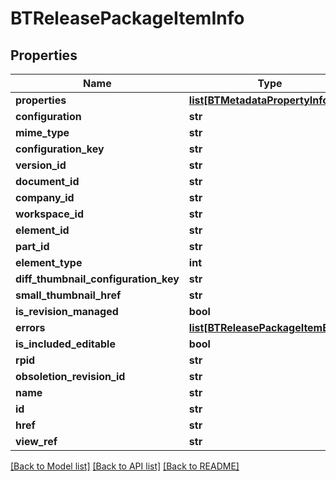 # BTReleasePackageItemInfo

## Properties
Name | Type | Description | Notes
------------ | ------------- | ------------- | -------------
**properties** | [**list[BTMetadataPropertyInfo]**](BTMetadataPropertyInfo.md) |  | [optional] 
**configuration** | **str** |  | [optional] 
**mime_type** | **str** |  | [optional] 
**configuration_key** | **str** |  | [optional] 
**version_id** | **str** |  | [optional] 
**document_id** | **str** |  | [optional] 
**company_id** | **str** |  | [optional] 
**workspace_id** | **str** |  | [optional] 
**element_id** | **str** |  | [optional] 
**part_id** | **str** |  | [optional] 
**element_type** | **int** |  | [optional] 
**diff_thumbnail_configuration_key** | **str** |  | [optional] 
**small_thumbnail_href** | **str** |  | [optional] 
**is_revision_managed** | **bool** |  | [optional] 
**errors** | [**list[BTReleasePackageItemError]**](BTReleasePackageItemError.md) |  | [optional] 
**is_included_editable** | **bool** |  | [optional] 
**rpid** | **str** |  | [optional] 
**obsoletion_revision_id** | **str** |  | [optional] 
**name** | **str** |  | [optional] 
**id** | **str** |  | [optional] 
**href** | **str** |  | [optional] 
**view_ref** | **str** |  | [optional] 

[[Back to Model list]](../README.md#documentation-for-models) [[Back to API list]](../README.md#documentation-for-api-endpoints) [[Back to README]](../README.md)


